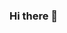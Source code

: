 ### Hi there 👋

<!--
**narpatk78/narpatk78** is a ✨ _special_ ✨ repository because its `README.md` (this file) appears on your GitHub profile.

Here are some ideas to get you started:

- 🔭 I’m currently working on Crop Yield Prediction using ML
- 🌱 I’m currently learning Python, MySQL, ML
- 👯 I’m looking to collaborate on GitHub
- 🤔 I’m looking for help with ML and AI
- 💬 Ask me about At this moment Nothing
- 📫 How to reach me: email: narpatkumar1318@gmail.com
- 😄 Pronouns: ...
- ⚡ Fun fact: ...
-->

